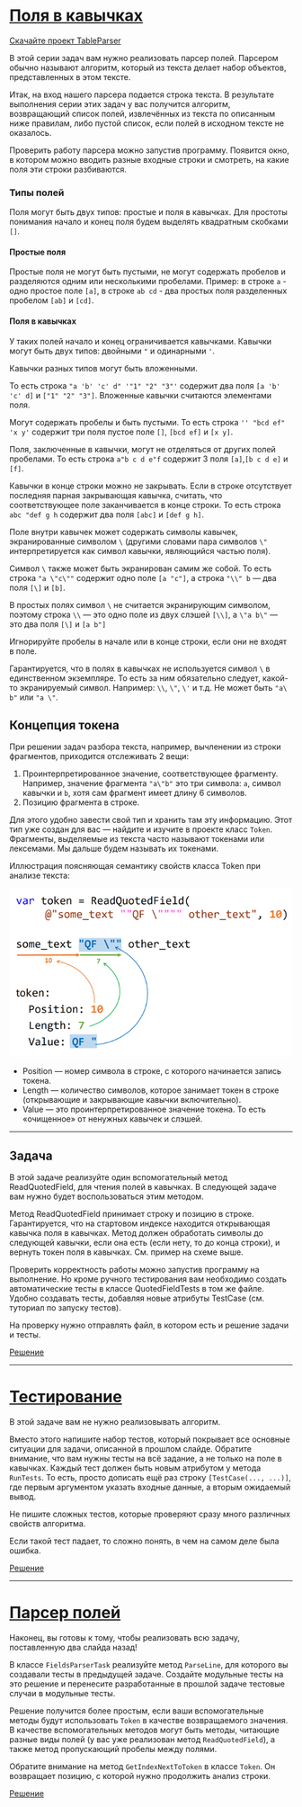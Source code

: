 # [Поля в кавычках](https://ulearn.me/course/basicprogramming/Praktika_Polya_v_kavychkakh__7a098f71-f436-436f-92ed-287d7b1bca3c)

[Скачайте проект TableParser](https://api.ulearn.me/slides/BasicProgramming/7a098f71-f436-436f-92ed-287d7b1bca3c/exercise/student-zip/TableParser.zip)

В этой серии задач вам нужно реализовать парсер полей.
Парсером обычно называют алгоритм, который из текста делает набор объектов, представленных в этом тексте.

Итак, на вход нашего парсера подается строка текста.
В результате выполнения серии этих задач у вас получится алгоритм, возвращающий список полей,
извлечённых из текста по описанным ниже правилам,
либо пустой список, если полей в исходном тексте не оказалось.

Проверить работу парсера можно запустив программу.
Появится окно, в котором можно вводить разные входные строки и смотреть, на какие поля эти строки разбиваются.


### Типы полей

Поля могут быть двух типов: простые и поля в кавычках.
Для простоты понимания начало и конец поля будем выделять квадратным скобками `[]`.


#### Простые поля

Простые поля не могут быть пустыми, не могут содержать пробелов и разделяются одним или несколькими пробелами.
Пример: в строке `a` - одно простое поле `[a]`, в строке `ab cd` - два простых поля разделенных пробелом `[ab]` и `[cd]`.


#### Поля в кавычках

У таких полей начало и конец ограничивается кавычками.
Кавычки могут быть двух типов: двойными `"` и одинарными `'`.

Кавычки разных типов могут быть вложенными.

То есть строка `"a 'b' 'c' d" '"1" "2" "3"'` содержит два поля `[a 'b' 'c' d]` и `["1" "2" "3"]`.
Вложенные кавычки считаются элементами поля.

Могут содержать пробелы и быть пустыми. То есть строка `'' "bcd ef" 'x y'` содержит три поля пустое поле `[]`, `[bcd ef]` и `[x y]`.

Поля, заключенные в кавычки, могут не отделяться от других полей пробелами.
То есть строка `a"b c d e"f` содержит 3 поля `[a]`,`[b c d e]` и `[f]`.

Кавычки в конце строки можно не закрывать.
Если в строке отсутствует последняя парная закрывающая кавычка, считать, что соответствующее поле заканчивается в конце строки.
То есть строка `abc "def g h` содержит два поля `[abc]` и `[def g h]`.

Поле внутри кавычек может содержать символы кавычек, экранированные символом `\`
(другими словами пара символов `\"` интерпретируется как символ кавычки, являющийся частью поля).

Символ `\` также может быть экранирован самим же собой. То есть строка `"a \"c\""` содержит одно поле `[a "c"]`, а строка `"\\" b` — два поля `[\]` и `[b]`.

В простых полях символ `\` не считается экранирующим символом, поэтому строка `\\` — это одно поле из двух слэшей `[\\]`, а `\"a b\"` — это два поля `[\]` и `[a b"]`

Игнорируйте пробелы в начале или в конце строки, если они не входят в поле.

Гарантируется, что в полях в кавычках не используется символ `\` в единственном экземпляре.
То есть за ним обязательно следует, какой-то экранируемый символ.
Например: `\\`, `\"`, `\'` и т.д. Не может быть `"a\ b"` или `"a \"`.


## Концепция токена

При решении задач разбора текста, например, вычленении из строки фрагментов, приходится отслеживать 2 вещи:

1. Проинтерпретированное значение, соответствующее фрагменту. Например, значение фрагмента `"a\"b"` это три символа: `a`, символ кавычки и `b`, хотя сам фрагмент имеет длину 6 символов.
2. Позицию фрагмента в строке.

Для этого удобно завести свой тип и хранить там эту информацию.
Этот тип уже создан для вас — найдите и изучите в проекте класс `Token`.
Фрагменты, выделяемые из текста часто называют токенами или лексемами. Мы дальше будем называть их токенами.

Иллюстрация поясняющая семантику свойств класса Token при анализе текста:

![example](res/Token.png)

* Position — номер символа в строке, с которого начинается запись токена.
* Length — количество символов, которое занимает токен в строке (открывающие и закрывающие кавычки включительно).
* Value — это проинтерпретированное значение токена. То есть «очищенное» от ненужных кавычек и слэшей.

---

## Задача

В этой задаче реализуйте один вспомогательный метод ReadQuotedField, для чтения полей в кавычках.
В следующей задаче вам нужно будет воспользоваться этим методом.

Метод ReadQuotedField принимает строку и позицию в строке.
Гарантируется, что на стартовом индексе находится открывающая кавычка поля в кавычках.
Метод должен обработать символы до следующей кавычки, если она есть (если нету, то до конца строки), и вернуть токен поля в кавычках.
См. пример на схеме выше.

Проверить корректность работы можно запустив программу на выполнение.
Но кроме ручного тестирования вам необходимо создать автоматические тесты в классе QuotedFieldTests в том же файле.
Удобно создавать тесты, добавляя новые атрибуты TestCase (см. туториал по запуску тестов).

На проверку нужно отправлять файл, в котором есть и решение задачи и тесты.

[Решение](QuotedFieldTask.cs)

---

# [Тестирование](https://ulearn.me/course/basicprogramming/Praktika_Testirovanie__b0d7bc0f-7309-4ff9-b472-2c19a57f25a4)

В этой задаче вам не нужно реализовывать алгоритм.

Вместо этого напишите набор тестов, который покрывает все основные ситуации для задачи, описанной в прошлом слайде.
Обратите внимание, что вам нужны тесты на всё задание, а не только на поле в кавычках.
Каждый тест должен быть новым атрибутом у метода `RunTests`.
То есть, просто дописать ещё раз строку `[TestCase(..., ...)]`, где первым аргументом указать входные данные, а вторым ожидаемый вывод.

Не пишите сложных тестов, которые проверяют сразу много различных свойств алгоритма.

Если такой тест падает, то сложно понять, в чем на самом деле была ошибка.

[Решение](TestingPracticeTests.cs)

---

# [Парсер полей](https://ulearn.me/course/basicprogramming/Praktika_Parser_poley__e5beecc5-2b45-4271-acdc-3ae0af775485)

Наконец, вы готовы к тому, чтобы реализовать всю задачу, поставленную два слайда назад!

В классе `FieldsParserTask` реализуйте метод `ParseLine`, для которого вы создавали тесты в предыдущей задаче.
Создайте модульные тесты на это решение и перенесите разработанные в прошлой задаче тестовые случаи в модульные тесты.

Решение получится более простым, если ваши вспомогательные методы будут использовать `Token` в качестве возвращаемого значения.
В качестве вспомогательных методов могут быть методы, читающие разные виды полей (у вас уже реализован метод `ReadQuotedField`),
а также метод пропускающий пробелы между полями.

Обратите внимание на метод `GetIndexNextToToken` в классе `Token`. Он возвращает позицию, с которой нужно продолжить анализ строки.

[Решение](FieldsParserTask.cs)